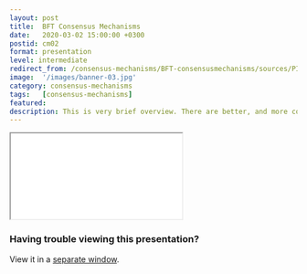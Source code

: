 ```yaml
---
layout: post
title:  BFT Consensus Mechanisms
date:   2020-03-02 15:00:00 +0300
postid: cm02
format: presentation
level: intermediate
redirect_from: /consensus-mechanisms/BFT-consensusmechanisms/sources/PITCHME.link.html
image:  '/images/banner-03.jpg'
category: consensus-mechanisms
tags:   [consensus-mechanisms]
featured:
description: This is very brief overview. There are better, and more complete introductions out there
---
```


<iframe class="tlu-iframe" src="/images/consensus-mechanisms/bft-consensusmechanisms/PITCHME.html"></iframe>

### Having trouble viewing this presentation?

View it in a [separate window](/images/consensus-mechanisms/bft-consensusmechanisms/PITCHME.html).
